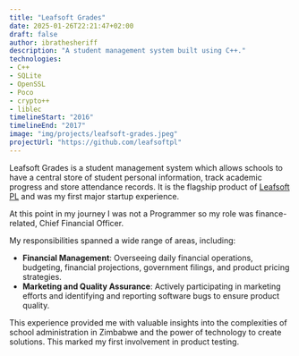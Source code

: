 ```yaml
---
title: "Leafsoft Grades"
date: 2025-01-26T22:21:47+02:00
draft: false
author: ibrathesheriff
description: "A student management system built using C++."
technologies:
- C++
- SQLite
- OpenSSL
- Poco
- crypto++
- liblec
timelineStart: "2016"
timelineEnd: "2017"
image: "img/projects/leafsoft-grades.jpeg"
projectUrl: "https://github.com/leafsoftpl"
---
```

Leafsoft Grades is a student management system which allows schools to have a central store of student personal information, track academic progress and store attendance records. It is the flagship product of [Leafsoft PL](https://github.com/leafsoftpl) and was my first major startup experience.

At this point in my journey I was not a Programmer so my role was finance-related, Chief Financial Officer.

My responsibilities spanned a wide range of areas, including:
+ **Financial Management**: Overseeing daily financial operations, budgeting, financial projections, government filings, and product pricing strategies.
+ **Marketing and Quality Assurance**: Actively participating in marketing efforts and identifying and reporting software bugs to ensure product quality.

This experience provided me with valuable insights into the complexities of school administration in Zimbabwe and the power of technology to create solutions. This marked my first involvement in product testing.